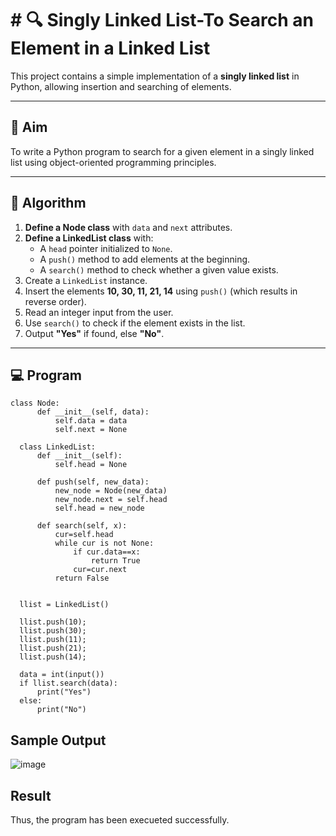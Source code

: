 # # 🔍 Singly Linked List-To Search an Element in a Linked List

This project contains a simple implementation of a **singly linked list** in Python, allowing insertion and searching of elements.

---

## 🎯 Aim

To write a Python program to search for a given element in a singly linked list using object-oriented programming principles.

---

## 🧠 Algorithm

1. **Define a Node class** with `data` and `next` attributes.
2. **Define a LinkedList class** with:
   - A `head` pointer initialized to `None`.
   - A `push()` method to add elements at the beginning.
   - A `search()` method to check whether a given value exists.
3. Create a `LinkedList` instance.
4. Insert the elements **10, 30, 11, 21, 14** using `push()` (which results in reverse order).
5. Read an integer input from the user.
6. Use `search()` to check if the element exists in the list.
7. Output **"Yes"** if found, else **"No"**.

---

## 💻 Program
```
class Node:
      def __init__(self, data):
          self.data = data
          self.next = None
   
  class LinkedList:
      def __init__(self):
          self.head = None
   
      def push(self, new_data):
          new_node = Node(new_data)
          new_node.next = self.head
          self.head = new_node
   
      def search(self, x):
          cur=self.head
          while cur is not None:
              if cur.data==x:
                  return True
              cur=cur.next
          return False
              
   
  llist = LinkedList()
   
  llist.push(10);
  llist.push(30);
  llist.push(11);
  llist.push(21);
  llist.push(14);
  
  data = int(input())
  if llist.search(data):
      print("Yes")
  else:
      print("No")
```

## Sample Output
![image](https://github.com/user-attachments/assets/85388d2b-fa03-4161-be1d-1f2fe6c3a8d3)

## Result
Thus, the program has been execueted successfully.
